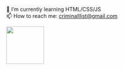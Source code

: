  🌱 I’m currently learning HTML/CSS/JS <br>
 📫 How to reach me: criminalllist@gmail.com

<div id="header" align="left">
  <img src="https://media.giphy.com/media/KAe6LbWoqfbGqAFCZf/giphy.gif" width="100"/>
</div>
